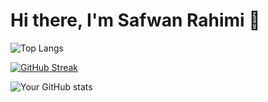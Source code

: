 # Hi there, I'm Safwan Rahimi 👋

![Top Langs](https://github-readme-stats.vercel.app/api/top-langs/?username=Safwan3528&layout=compact&theme=tokyonight)

[![GitHub Streak](https://streak-stats.demolab.com?user=Safwan3528&theme=tokyonight)](https://git.io/streak-stats)

![Your GitHub stats](https://github-readme-stats.vercel.app/api?username=Safwan3528&show_icons=true&theme=tokyonight)



